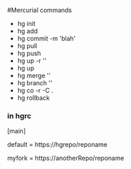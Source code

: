 #Mercurial commands

- hg init
- hg add
- hg commit -m 'blah'
- hg pull
- hg push
- hg up -r '<rxxx>'
- hg up
- hg merge '<branchToMergeIn>'
- hg branch '<branchName>'
- hg co -r -C .
- hg rollback



### in hgrc
[main]

default = https://hgrepo/reponame

myfork = https://anotherRepo/reponame
